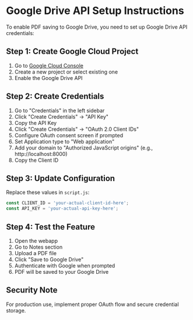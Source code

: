 # Google Drive API Setup Instructions

To enable PDF saving to Google Drive, you need to set up Google Drive API credentials:

## Step 1: Create Google Cloud Project
1. Go to [Google Cloud Console](https://console.cloud.google.com/)
2. Create a new project or select existing one
3. Enable the Google Drive API

## Step 2: Create Credentials
1. Go to "Credentials" in the left sidebar
2. Click "Create Credentials" → "API Key"
3. Copy the API Key
4. Click "Create Credentials" → "OAuth 2.0 Client IDs"
5. Configure OAuth consent screen if prompted
6. Set Application type to "Web application"
7. Add your domain to "Authorized JavaScript origins" (e.g., http://localhost:8000)
8. Copy the Client ID

## Step 3: Update Configuration
Replace these values in `script.js`:
```javascript
const CLIENT_ID = 'your-actual-client-id-here';
const API_KEY = 'your-actual-api-key-here';
```

## Step 4: Test the Feature
1. Open the webapp
2. Go to Notes section
3. Upload a PDF file
4. Click "Save to Google Drive"
5. Authenticate with Google when prompted
6. PDF will be saved to your Google Drive

## Security Note
For production use, implement proper OAuth flow and secure credential storage.